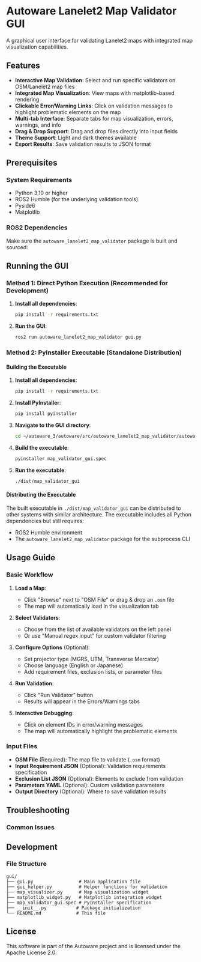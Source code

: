 # Autoware Lanelet2 Map Validator GUI

A graphical user interface for validating Lanelet2 maps with integrated map visualization capabilities.

## Features

- **Interactive Map Validation**: Select and run specific validators on OSM/Lanelet2 map files
- **Integrated Map Visualization**: View maps with matplotlib-based rendering
- **Clickable Error/Warning Links**: Click on validation messages to highlight problematic elements on the map
- **Multi-tab Interface**: Separate tabs for map visualization, errors, warnings, and info
- **Drag & Drop Support**: Drag and drop files directly into input fields
- **Theme Support**: Light and dark themes available
- **Export Results**: Save validation results to JSON format

## Prerequisites

### System Requirements
- Python 3.10 or higher
- ROS2 Humble (for the underlying validation tools)
- Pyside6
- Matplotlib

### ROS2 Dependencies
Make sure the `autoware_lanelet2_map_validator` package is built and sourced:

## Running the GUI

### Method 1: Direct Python Execution (Recommended for Development)

1. **Install all dependencies**:
    ```bash
    pip install -r requirements.txt
    ```

2. **Run the GUI**:
   ```bash
   ros2 run autoware_lanelet2_map_validator gui.py
   ```
   
### Method 2: PyInstaller Executable (Standalone Distribution)

#### Building the Executable

1. **Install all dependencies**:
    ```bash
    pip install -r requirements.txt
    ```

2. **Install PyInstaller**:
   ```bash
   pip install pyinstaller
   ```

3. **Navigate to the GUI directory**:
   ```bash
   cd ~/autoware_3/autoware/src/autoware_lanelet2_map_validator/autoware_lanelet2_map_validator/src/gui
   ```

4. **Build the executable**:
   ```bash
   pyinstaller map_validator_gui.spec
   ```

5. **Run the executable**:
   ```bash
   ./dist/map_validator_gui
   ```

#### Distributing the Executable

The built executable in `./dist/map_validator_gui` can be distributed to other systems with similar architecture. The executable includes all Python dependencies but still requires:
- ROS2 Humble environment
- The `autoware_lanelet2_map_validator` package for the subprocess CLI

## Usage Guide

### Basic Workflow

1. **Load a Map**: 
   - Click "Browse" next to "OSM File" or drag & drop an `.osm` file
   - The map will automatically load in the visualization tab

2. **Select Validators**:
   - Choose from the list of available validators on the left panel
   - Or use "Manual regex input" for custom validator filtering

3. **Configure Options** (Optional):
   - Set projector type (MGRS, UTM, Transverse Mercator)
   - Choose language (English or Japanese)
   - Add requirement files, exclusion lists, or parameter files

4. **Run Validation**:
   - Click "Run Validator" button
   - Results will appear in the Errors/Warnings tabs

5. **Interactive Debugging**:
   - Click on element IDs in error/warning messages
   - The map will automatically highlight the problematic elements

### Input Files

- **OSM File** (Required): The map file to validate (`.osm` format)
- **Input Requirement JSON** (Optional): Validation requirements specification
- **Exclusion List JSON** (Optional): Elements to exclude from validation
- **Parameters YAML** (Optional): Custom validation parameters
- **Output Directory** (Optional): Where to save validation results

## Troubleshooting

### Common Issues

## Development

### File Structure
```
gui/
├── gui.py                 # Main application file
├── gui_helper.py          # Helper functions for validation
├── map_visualizer.py      # Map visualization widget
├── matplotlib_widget.py   # Matplotlib integration widget
├── map_validator_gui.spec # PyInstaller specification
├── __init__.py           # Package initialization
└── README.md             # This file
```

## License

This software is part of the Autoware project and is licensed under the Apache License 2.0.
